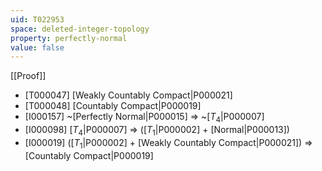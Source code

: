 ```yaml
---
uid: T022953
space: deleted-integer-topology
property: perfectly-normal
value: false
---
```

[[Proof]]

* [T000047] [Weakly Countably Compact|P000021]
* [T000048] [Countably Compact|P000019]
* [I000157] ~[Perfectly Normal|P000015] => ~[$T_4$|P000007]
* [I000098] [$T_4$|P000007] => ([$T_1$|P000002] + [Normal|P000013])
* [I000019] ([$T_1$|P000002] + [Weakly Countably Compact|P000021]) => [Countably Compact|P000019]

